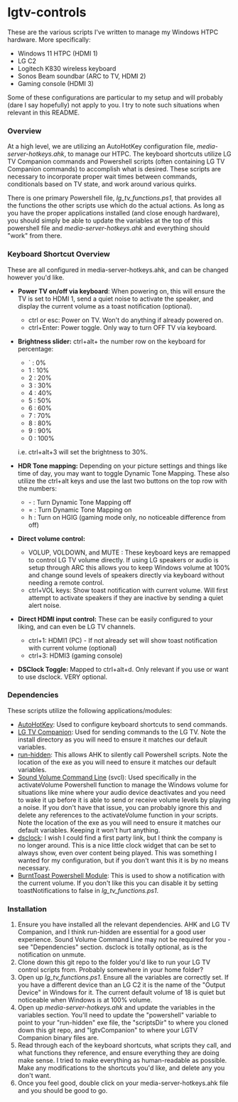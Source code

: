 # lgtv-controls

These are the various scripts I've written to manage my Windows HTPC hardware. More specifically:

- Windows 11 HTPC (HDMI 1)
- LG C2
- Logitech K830 wireless keyboard
- Sonos Beam soundbar (ARC to TV, HDMI 2)
- Gaming console (HDMI 3)

Some of these configurations are particular to my setup and will probably (dare I say hopefully) not apply to you. I try to note such situations when relevant in this README.

### Overview

At a high level, we are utilizing an AutoHotKey configuration file, *media-server-hotkeys.ahk*, to manage our HTPC. The keyboard shortcuts utilize LG TV Companion commands and Powershell scripts (often containing LG TV Companion commands) to accomplish what is desired. These scripts are necessary to incorporate proper wait times between commands, conditionals based on TV state, and work around various quirks.

There is one primary Powershell file, *lg_tv_functions.ps1*, that provides all the functions the other scripts use which do the actual actions. As long as you have the proper applications installed (and close enough hardware), you should simply be able to update the variables at the top of this powershell file and *media-server-hotkeys.ahk* and everything should "work" from there.

### Keyboard Shortcut Overview

These are all configured in media-server-hotkeys.ahk, and can be changed however you'd like.

* **Power TV on/off via keyboard**: When powering on, this will ensure the TV is set to HDMI 1, send a quiet noise to activate the speaker, and display the current volume as a toast notification (optional).
   * ctrl or esc: Power on TV. Won't do anything if already powered on.
   * ctrl+Enter: Power toggle. Only way to turn OFF TV via keyboard. 

* **Brightness slider:** ctrl+alt+ the number row on the keyboard for percentage:
    * ` : 0%
    * 1 : 10%
    * 2 : 20%
    * 3 : 30%
    * 4 : 40%
    * 5 : 50%
    * 6 : 60%
    * 7 : 70%
    * 8 : 80%
    * 9 : 90%
    * 0 : 100%

    i.e. ctrl+alt+3 will set the brightness to 30%.

* **HDR Tone mapping:** Depending on your picture settings and things like time of day, you may want to toggle Dynamic Tone Mapping. These also utilize the ctrl+alt keys and use the last two buttons on the top row with the numbers:
    * \- : Turn Dynamic Tone Mapping off
    * = : Turn Dynamic Tone Mapping on
    * h : Turn on HGIG (gaming mode only, no noticeable difference from off) 
    
* **Direct volume control:**
   * VOLUP, VOLDOWN, and MUTE : These keyboard keys are remapped to control LG TV volume directly. If using LG speakers or audio is setup through ARC this allows you to keep Windows volume at 100% and change sound levels of speakers directly via keyboard without needing a remote control.
   * ctrl+VOL keys: Show toast notification with current volume. Will first attempt to activate speakers if they are inactive by sending a quiet alert noise.

* **Direct HDMI input control:** These can be easily configured to your liking, and can even be LG TV channels.
  * ctrl+1: HDMI1 (PC) - If not already set will show toast notification with current volume (optional)
  * ctrl+3: HDMI3 (gaming console)

* **DSClock Toggle:** Mapped to ctrl+alt+d. Only relevant if you use or want to use dsclock. VERY optional.

### Dependencies
 
 These scripts utilize the following applications/modules:

* [AutoHotKey](http://autohotkey.com/): Used to configure keyboard shortcuts to send commands.
* [LG TV Companion](https://github.com/JPersson77/LGTVCompanion): Used for sending commands to the LG TV. Note the install directory as you will need to ensure it matches our default variables.
* [run-hidden](https://github.com/stax76/run-hidden): This allows AHK to silently call Powershell scripts. Note the location of the exe as you will need to ensure it matches our default variables.
* [Sound Volume Command Line](https://www.nirsoft.net/utils/sound_volume_command_line.html) (svcl): Used specifically in the activateVolume Powershell function to manage the Windows volume for situations like mine where your audio device deactivates and you need to wake it up before it is able to send or receive volume levels by playing a noise. If you don't have that issue, you can probably ignore this and delete any references to the activateVolume function in your scripts. Note the location of the exe as you will need to ensure it matches our default variables. Keeping it won't hurt anything.
* [dsclock](https://ds-clock.en.softonic.com/?ex=RAMP-3252.2): I wish I could find a first party link, but I think the company is no longer around. This is a nice little clock widget that can be set to always show, even over content being played. This was something I wanted for my configuration, but if you don't want this it is by no means necessary.
* [BurntToast Powershell Module](https://github.com/Windos/BurntToast): This is used to show a notification with the current volume. If you don't like this you can disable it by setting toastNotifications to false in *lg_tv_functions.ps1*.

### Installation

1. Ensure you have installed all the relevant dependencies. AHK and LG TV Companion, and I think run-hidden are essential for a good user experience. Sound Volume Command Line may not be required for you - see "Dependencies" section. dsclock is totally optional, as is the notification on unmute.
1. Clone down this git repo to the folder you'd like to run your LG TV control scripts from. Probably somewhere in your home folder?
1. Open up *lg_tv_functions.ps1*. Ensure all the variables are correctly set. If you have a different device than an LG C2 it is the name of the "Output Device" in Windows for it. The current default volume of 18 is quiet but noticeable when Windows is at 100% volume. 
1. Open up *media-server-hotkeys.ahk* and update the variables in the variables section. You'll need to update the "powershell" variable to point to your "run-hidden" exe file, the "scriptsDir" to where you cloned down this git repo, and "lgtvCompanion" to where your LGTV Companion binary files are.
1. Read through each of the keyboard shortcuts, what scripts they call, and what functions they reference, and ensure everything they are doing make sense. I tried to make everything as human-readable as possible. Make any modifications to the shortcuts you'd like, and delete any you don't want.
2. Once you feel good, double click on your media-server-hotkeys.ahk file and you should be good to go. 